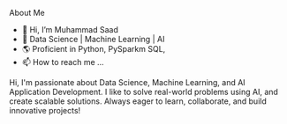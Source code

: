 About Me
- 👋 Hi, I’m Muhammad Saad
- 💼 Data Science | Machine Learning | AI
- 🌎 Proficient in Python, PySparkm SQL,
- 📫 How to reach me ...

<!---
SheikhSaad05/SheikhSaad05 is a ✨ special ✨ repository because its `README.md` (this file) appears on your GitHub profile.
You can click the Preview link to take a look at your changes.
--->
Hi, I'm passionate about Data Science, Machine Learning, and AI Application Development. I like to solve real-world problems using AI, and create scalable solutions. Always eager to learn, collaborate, and build innovative projects!
